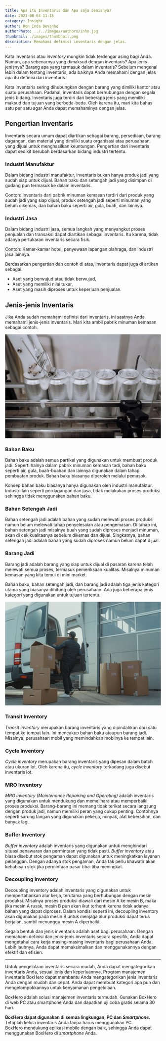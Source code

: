```yaml
---
title: Apa itu Inventaris dan Apa saja Jenisnya?
date: 2021-08-04 11:15
category: Insight
author: Roh Inda Devanho
authorPhoto: ../../images/authors/inho.jpg
thumbnail: ./images/thumbnail.png
description: Memahami definisi inventaris dengan jelas.
---
```


Kata inventaris atau *inventory* mungkin tidak terdengar asing bagi Anda. Namun, apa sebenarnya yang dimaksud dengan inventaris? Apa jenis-jenisnya? Barang apa yang termasuk dalam inventaris? Sebelum mengenal lebih dalam tentang inventaris, ada baiknya Anda memahami dengan jelas apa itu definisi dari inventaris.

Kata inventaris sering dihubungkan dengan barang yang dimiliki kantor atau suatu perusahaan. Padahal, inventaris dapat berhubungan dengan segala jenis bidang. Inventaris juga terdiri dari beberapa jenis yang memiliki maksud dan tujuan yang berbeda-beda. Oleh karena itu, mari kita bahas satu per satu agar Anda dapat memahaminya dengan jelas.

## Pengertian Inventaris

Inventaris secara umum dapat diartikan sebagai barang, persediaan, barang dagangan, dan material yang dimiliki suatu organisasi atau perusahaan, yang dijual untuk menghasilkan keuntungan. Pengertian dari inventaris dapat sedikit berubah berdasarkan bidang industri tertentu.

### Industri Manufaktur

Dalam bidang industri manufaktur, inventaris bukan hanya produk jadi yang sudah siap untuk dijual. Bahan baku dan setengah jadi yang disimpan di gudang pun termasuk ke dalam inventaris.

Contoh: Inventaris dari pabrik minuman kemasan terdiri dari produk yang sudah jadi yang siap dijual, produk setengah jadi seperti minuman yang belum dikemas, dan bahan baku seperti air, gula, buah, dan lainnya.

### Industri Jasa

Dalam bidang industri jasa, semua langkah yang menyangkut proses penjualan dan transaksi dapat diartikan sebagai inventaris. Itu karena, tidak adanya pertukaran inventaris secara fisik.

Contoh: Kamar-kamar hotel, penyewaan lapangan olahraga, dan industri jasa lainnya.

Berdasarkan pengertian dan contoh di atas, inventaris dapat juga di artikan sebagai:

- Aset yang berwujud atau tidak berwujud,
- Aset yang memiliki nilai tukar,
- Aset yang masih diproses untuk keperluan penjualan.

## Jenis-jenis Inventaris

Jika Anda sudah memahami definisi dari inventaris, ini saatnya Anda memahami jenis-jenis inventaris. Mari kita ambil pabrik minuman kemasan sebagai contoh.

![Pabrik minuman kaleng](./images/1.png)

### Bahan Baku

Bahan baku adalah semua partikel yang digunakan untuk membuat produk jadi. Seperti halnya dalam pabrik minuman kemasan tadi, bahan baku seperti air, gula, buah-buahan dan lainnya digunakan dalam tahap pembuatan produk. Bahan baku biasanya diperoleh melalui pemasok.

Konsep bahan baku biasanya hanya digunakan oleh industri manufaktur. Industri lain seperti perdagangan dan jasa, tidak melakukan proses produksi sehingga tidak menggunakan bahan baku.

### Bahan Setengah Jadi

Bahan setengah jadi adalah bahan yang sudah melewati proses produksi namun belum melewati tahap penyelesaian atau pengemasan. Di tahap ini, bahan setengah jadi misalnya buah yang sudah diproses menjadi minuman, akan di cek kualitasnya sebelum dikemas dan dijual. Singkatnya, bahan setengah jadi adalah bahan yang sudah diproses namun belum dapat dijual.

### Barang Jadi

Barang jadi adalah barang yang siap untuk dijual di pasaran karena telah melewati semua proses, termasuk pemeriksaan kualitas. Misalnya minuman kemasan yang kita temui di mini market.

Bahan baku, bahan setengah jadi, dan barang jadi adalah tiga jenis kategori utama yang biasanya dihitung oleh perusahaan. Ada juga beberapa jenis kategori yang digunakan untuk tujuan tertentu.

![Pemindahan inventaris](./images/2.png)

### Transit Inventory

*Transit inventory* merupakan barang inventaris yang dipindahkan dari satu tempat ke tempat lain. Ini mencakup bahan baku ataupun barang jadi. Misalnya, perusahaan mobil yang memindahkan mobilnya ke tempat lain.

### Cycle Inventory

*Cycle inventory* merupakan barang inventaris yang dipesan dalam batch atau ukuran lot. Oleh karena itu, *cycle inventory* terkadang juga disebut inventaris lot.

### MRO Inventory

*MRO inventory (Maintenance Repairing and Operating)* adalah inventaris yang digunakan untuk mendukung dan memelihara atau memperbaiki proses produksi. Barang-barang ini memang tidak terikat secara langsung dengan produk jadi, namun memiliki peran yang cukup penting. Contohnya seperti sarung tangan yang digunakan pekerja, minyak, alat kebersihan, dan banyak lagi.

### Buffer Inventory

*Buffer inventory* adalah inventaris yang digunakan untuk menghindari situasi penawaran dan permintaan yang tidak pasti. *Buffer inventory* atau biasa disebut stok pengaman dapat digunakan untuk meningkatkan layanan pelanggan. Dengan adanya stok pengaman, Anda tak perlu khawatir akan kehabisan stok jika permintaan pasar tiba-tiba meningkat.

### Decoupling Inventory

Decoupling inventory adalah inventaris yang digunakan untuk mempertahankan alur kerja, terutama yang berhubungan dengan mesin produksi. Misalnya proses produksi diawali dari mesin A ke mesin B, maka jika mesin A rusak, mesin B pun akan ikut terhenti karena tidak adanya bahan yang dapat diproses. Dalam kondisi seperti ini, decoupling inventory akan digunakan pada mesin B untuk menjaga alur produksi dapat terus berjalan, sambil menunggu mesin A diperbaiki.

Segala bentuk dan jenis inventaris adalah aset bagi perusahaan. Dengan memahami definisi dan jenis-jenis inventaris secara spesifik, Anda dapat mengetahui cara kerja masing-masing inventaris bagi perusahaan Anda. Lebih jauhnya, Anda dapat memaksimalkan dan menggunakannya dengan efektif dan efisien.

---

Untuk pengelolaan inventaris secara mudah, Anda dapat mengategorikan inventaris Anda, sesuai jenis dan keperluannya. Program manajemen inventaris <internal-link to="/">BoxHero</internal-link> dapat membantu Anda mengategorikan jenis inventaris Anda dengan mudah dan cepat. Anda dapat membuat kategori apa pun dan mengelompokkannya untuk kenyamanan pengelolaan.

<internal-link to="/">BoxHero</internal-link> adalah solusi manajemen inventaris termudah. Gunakan <internal-link to="/">BoxHero</internal-link> di web PC atau smartphone Anda dan dapatkan uji coba gratis selama 30 hari.

<tip-box>

**BoxHero dapat digunakan di semua lingkungan, PC dan *Smartphone*.**<br/>
Tetaplah kelola inventaris Anda tanpa harus menggunakan PC.<br/>
BoxHero mendukung aplikasi mobile dengan baik, sehingga Anda dapat menggunakan BoxHero di *smartphone* Anda.

</tip-box>
